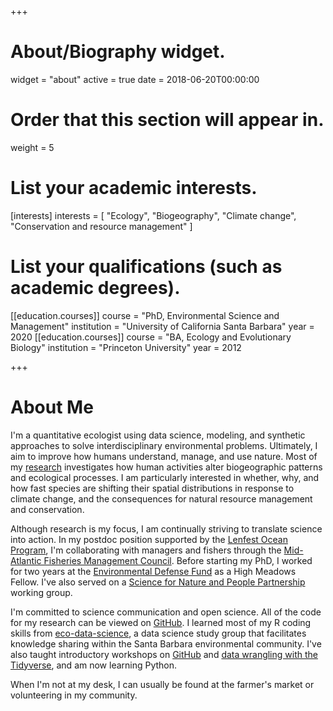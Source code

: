 +++
# About/Biography widget.
widget = "about"
active = true
date = 2018-06-20T00:00:00

# Order that this section will appear in.
weight = 5

# List your academic interests.
[interests]
  interests = [
    "Ecology",
    "Biogeography",
    "Climate change",
    "Conservation and resource management"
  ]

# List your qualifications (such as academic degrees).
[[education.courses]]
  course = "PhD, Environmental Science and Management"
  institution = "University of California Santa Barbara"
  year = 2020
[[education.courses]]
  course = "BA, Ecology and Evolutionary Biology"
  institution = "Princeton University"
  year = 2012

  
+++

# About Me

I'm a quantitative ecologist using data science, modeling, and synthetic approaches to solve interdisciplinary environmental problems. Ultimately, I aim to improve how humans understand, manage, and use nature. Most of my [research](http://www.alexafredstonhermann.com/#research) investigates how human activities alter biogeographic patterns and ecological processes. I am particularly interested in whether, why, and how fast species are shifting their spatial distributions in response to climate change, and the consequences for natural resource management and conservation. 

Although research is my focus, I am continually striving to translate science into action. In my postdoc position supported by the [Lenfest Ocean Program](https://www.lenfestocean.org/en), I'm collaborating with managers and fishers through the [Mid-Atlantic Fisheries Management Council](http://www.mafmc.org/). Before starting my PhD, I worked for two years at the [Environmental Defense Fund](https://www.edf.org/) as a High Meadows Fellow. I've also served on a [Science for Nature and People Partnership](https://snappartnership.net/) working group. 

I'm committed to science communication and open science. All of the code for my research can be viewed on [GitHub](https://github.com/afredstonhermann). I learned most of my R coding skills from  [eco-data-science](https://eco-data-science.github.io/), a data science study group that facilitates knowledge sharing within the Santa Barbara environmental community. I've also taught introductory workshops on [GitHub](https://github.com/afredstonhermann/github-intro-2) and [data wrangling with the Tidyverse](https://github.com/afredstonhermann/tidyverse_tutorial), and am now learning Python. 

When I'm not at my desk, I can usually be found at the farmer's market or volunteering in my community. 
